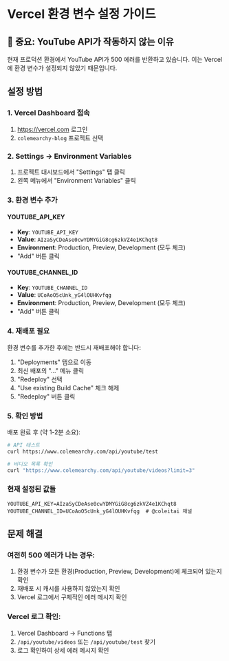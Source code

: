 # Vercel 환경 변수 설정 가이드

## 🚨 중요: YouTube API가 작동하지 않는 이유

현재 프로덕션 환경에서 YouTube API가 500 에러를 반환하고 있습니다. 
이는 Vercel에 환경 변수가 설정되지 않았기 때문입니다.

## 설정 방법

### 1. Vercel Dashboard 접속
1. https://vercel.com 로그인
2. `colemearchy-blog` 프로젝트 선택

### 2. Settings → Environment Variables
1. 프로젝트 대시보드에서 "Settings" 탭 클릭
2. 왼쪽 메뉴에서 "Environment Variables" 클릭

### 3. 환경 변수 추가

#### YOUTUBE_API_KEY
- **Key**: `YOUTUBE_API_KEY`
- **Value**: `AIzaSyCDeAse0cwYDMYGiG8cg6zkVZ4e1KChqt8`
- **Environment**: Production, Preview, Development (모두 체크)
- "Add" 버튼 클릭

#### YOUTUBE_CHANNEL_ID
- **Key**: `YOUTUBE_CHANNEL_ID`
- **Value**: `UCoAoO5cUnk_yG4lOUHKvfqg`
- **Environment**: Production, Preview, Development (모두 체크)
- "Add" 버튼 클릭

### 4. 재배포 필요
환경 변수를 추가한 후에는 반드시 재배포해야 합니다:

1. "Deployments" 탭으로 이동
2. 최신 배포의 "..." 메뉴 클릭
3. "Redeploy" 선택
4. "Use existing Build Cache" 체크 해제
5. "Redeploy" 버튼 클릭

### 5. 확인 방법

배포 완료 후 (약 1-2분 소요):

```bash
# API 테스트
curl https://www.colemearchy.com/api/youtube/test

# 비디오 목록 확인
curl "https://www.colemearchy.com/api/youtube/videos?limit=3"
```

### 현재 설정된 값들

```
YOUTUBE_API_KEY=AIzaSyCDeAse0cwYDMYGiG8cg6zkVZ4e1KChqt8
YOUTUBE_CHANNEL_ID=UCoAoO5cUnk_yG4lOUHKvfqg  # @coleitai 채널
```

## 문제 해결

### 여전히 500 에러가 나는 경우:
1. 환경 변수가 모든 환경(Production, Preview, Development)에 체크되어 있는지 확인
2. 재배포 시 캐시를 사용하지 않았는지 확인
3. Vercel 로그에서 구체적인 에러 메시지 확인

### Vercel 로그 확인:
1. Vercel Dashboard → Functions 탭
2. `/api/youtube/videos` 또는 `/api/youtube/test` 찾기
3. 로그 확인하여 상세 에러 메시지 확인